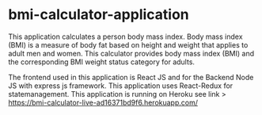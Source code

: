 # bmi-calculator-application
This application calculates a person body mass index. Body mass index (BMI) is a measure of body fat based on height and weight that applies to adult men and women. This calculator provides body mass index (BMI) and the corresponding BMI weight status category for adults.

The frontend used in this application is React JS and for the Backend Node JS with express js framework.
This application uses React-Redux for statemanagement.
This application is running on Heroku see link > https://bmi-calculator-live-ad16371bd9f6.herokuapp.com/

